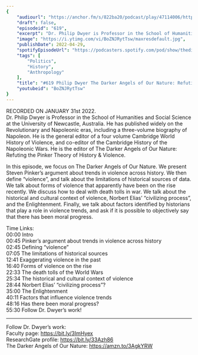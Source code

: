 ```yaml
---
{
	"audiourl": "https://anchor.fm/s/822ba20/podcast/play/47114006/https%3A%2F%2Fd3ctxlq1ktw2nl.cloudfront.net%2Fstaging%2F2022-1-3%2Fbb037a98-59ce-3ab6-679b-243775582dde.m4a",
	"draft": false,
	"episodeid": "619",
	"excerpt": "Dr. Philip Dwyer is Professor in the School of Humanities and Social Science at the University of Newcastle, Australia. He has published widely on the Revolutionary and Napoleonic eras, including a three-volume biography of Napoleon. He is the general editor of a four volume Cambridge World History of Violence, and co-editor of the Cambridge History of the Napoleonic Wars. He is the editor of The Darker Angels of Our Nature: Refuting the Pinker Theory of History & Violence.",
	"image": "https://i.ytimg.com/vi/BoZNJRytTsw/maxresdefault.jpg",
	"publishDate": 2022-04-29,
	"spotifyEpisodeUrl": "https://podcasters.spotify.com/pod/show/thedissenter/episodes/619-Philip-Dwyer-The-Darker-Angels-of-Our-Nature-Refuting-the-Pinker-Theory-of-History--Violence-e1dsaam",
	"tags": [
		"Politics",
		"History",
		"Anthropology"
	],
	"title": "#619 Philip Dwyer The Darker Angels of Our Nature: Refuting the Pinker Theory of History & Violence",
	"youtubeid": "BoZNJRytTsw"
}
---
```

RECORDED ON JANUARY 31st 2022.  
Dr. Philip Dwyer is Professor in the School of Humanities and Social Science at the University of Newcastle, Australia. He has published widely on the Revolutionary and Napoleonic eras, including a three-volume biography of Napoleon. He is the general editor of a four volume Cambridge World History of Violence, and co-editor of the Cambridge History of the Napoleonic Wars. He is the editor of The Darker Angels of Our Nature: Refuting the Pinker Theory of History & Violence.

In this episode, we focus on The Darker Angels of Our Nature. We present Steven Pinker’s argument about trends in violence across history. We then define “violence”, and talk about the limitations of historical sources of data. We talk about forms of violence that apparently have been on the rise recently. We discuss how to deal with death tolls in war. We talk about the historical and cultural context of violence, Norbert Elias’ “civilizing process”, and the Enlightenment. Finally, we talk about factors identified by historians that play a role in violence trends, and ask if it is possible to objectively say that there has been moral progress.

Time Links:  
<time>00:00</time> Intro  
<time>00:45</time> Pinker’s argument about trends in violence across history  
<time>02:45</time> Defining “violence”  
<time>07:05</time> The limitations of historical sources  
<time>12:41</time> Exaggerating violence in the past  
<time>16:40</time> Forms of violence on the rise  
<time>22:33</time> The death tolls of the World Wars  
<time>25:34</time> The historical and cultural context of violence  
<time>28:44</time> Norbert Elias’ “civilizing process”?  
<time>35:00</time> The Enlightenment  
<time>40:11</time> Factors that influence violence trends  
<time>48:16</time> Has there been moral progress?  
<time>55:30</time> Follow Dr. Dwyer’s work!

---

Follow Dr. Dwyer’s work:  
Faculty page: https://bit.ly/3ImHyex  
ResearchGate profile: https://bit.ly/33Azh86  
The Darker Angels of Our Nature: https://amzn.to/3AgkYRW
